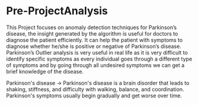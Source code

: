# Pre-ProjectAnalysis
This Project focuses on anomaly detection techniques for Parkinson’s disease, the insight generated by the algorithm is useful for doctors to diagnose the patient efficiently. It can help the patient with symptoms to diagnose whether he/she is positive or negative of Parkinson’s disease. Parkinson’s Outlier analysis is very useful in real life as it is very difficult to identify specific symptoms as every individual goes through a different type of symptoms and by going through all undesired symptoms we can get a brief knowledge of the disease.

Parkinson's disease -> Parkinson's disease is a brain disorder that leads to shaking, stiffness, and difficulty with walking, balance, and coordination. Parkinson's symptoms usually begin gradually and get worse over time.
